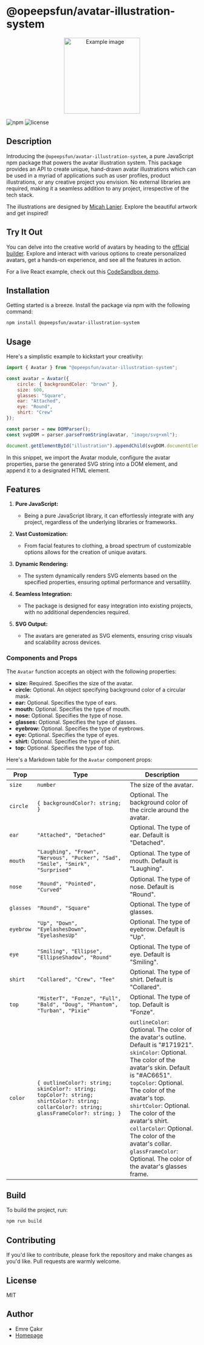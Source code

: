 # @opeepsfun/avatar-illustration-system

<p align="center"><img src="https://assets.opeeps.fun/avatar-illustration-system-example.png" alt="Example image" width="200"/></p>

![npm](https://img.shields.io/npm/v/@opeepsfun/avatar-illustration-system)
![license](https://img.shields.io/npm/l/@opeepsfun/avatar-illustration-system)

## Description

Introducing the `@opeepsfun/avatar-illustration-system`, a pure JavaScript npm package that powers the avatar illustration system. This package provides an API to create unique, hand-drawn avatar illustrations which can be used in a myriad of applications such as user profiles, product illustrations, or any creative project you envision. No external libraries are required, making it a seamless addition to any project, irrespective of the tech stack.

The illustrations are designed by [Micah Lanier](https://www.figma.com/@micah). Explore the beautiful artwork and get inspired!

## Try It Out

You can delve into the creative world of avatars by heading to the [official builder](https://beta.opeeps.fun/collections/avatar-illustration-system). Explore and interact with various options to create personalized avatars, get a hands-on experience, and see all the features in action.

For a live React example, check out this [CodeSandbox demo](https://codesandbox.io/s/avatar-illustration-system-zpdjjd?file=/src/App.tsx).

## Installation

Getting started is a breeze. Install the package via npm with the following command:

```bash
npm install @opeepsfun/avatar-illustration-system
```

## Usage

Here's a simplistic example to kickstart your creativity:

```javascript
import { Avatar } from "@opeepsfun/avatar-illustration-system";

const avatar = Avatar({
    circle: { backgroundColor: "brown" },
    size: 600,
    glasses: "Square",
    ear: "Attached",
    eye: "Round",
    shirt: "Crew"
});

const parser = new DOMParser();
const svgDOM = parser.parseFromString(avatar, "image/svg+xml");

document.getElementById("illustration").appendChild(svgDOM.documentElement);
```

In this snippet, we import the Avatar module, configure the avatar properties, parse the generated SVG string into a DOM element, and append it to a designated HTML element.

## Features

1. **Pure JavaScript:**

    - Being a pure JavaScript library, it can effortlessly integrate with any project, regardless of the underlying libraries or frameworks.

2. **Vast Customization:**

    - From facial features to clothing, a broad spectrum of customizable options allows for the creation of unique avatars.

3. **Dynamic Rendering:**

    - The system dynamically renders SVG elements based on the specified properties, ensuring optimal performance and versatility.

4. **Seamless Integration:**

    - The package is designed for easy integration into existing projects, with no additional dependencies required.

5. **SVG Output:**
    - The avatars are generated as SVG elements, ensuring crisp visuals and scalability across devices.

### Components and Props

The `Avatar` function accepts an object with the following properties:

-   **size:** Required. Specifies the size of the avatar.
-   **circle:** Optional. An object specifying background color of a circular mask.
-   **ear:** Optional. Specifies the type of ears.
-   **mouth:** Optional. Specifies the type of mouth.
-   **nose:** Optional. Specifies the type of nose.
-   **glasses:** Optional. Specifies the type of glasses.
-   **eyebrow:** Optional. Specifies the type of eyebrows.
-   **eye:** Optional. Specifies the type of eyes.
-   **shirt:** Optional. Specifies the type of shirt.
-   **top:** Optional. Specifies the type of top.


Here's a Markdown table for the `Avatar` component props:

| Prop | Type | Description |
| --- | --- | --- |
| `size` | `number` | The size of the avatar. |
| `circle` | `{ backgroundColor?: string; }` | Optional. The background color of the circle around the avatar. |
| `ear` | `"Attached", "Detached"` | Optional. The type of ear. Default is "Detached". |
| `mouth` | `"Laughing", "Frown", "Nervous", "Pucker", "Sad", "Smile", "Smirk", "Surprised"` | Optional. The type of mouth. Default is "Laughing". |
| `nose` | `"Round", "Pointed", "Curved"` | Optional. The type of nose. Default is "Round". |
| `glasses` | `"Round", "Square"` | Optional. The type of glasses. |
| `eyebrow` | `"Up", "Down", "EyelashesDown", "EyelashesUp"` | Optional. The type of eyebrow. Default is "Up". |
| `eye` | `"Smiling", "Ellipse", "EllipseShadow", "Round"` | Optional. The type of eye. Default is "Smiling". |
| `shirt` | `"Collared", "Crew", "Tee"` | Optional. The type of shirt. Default is "Collared". |
| `top` | `"MisterT", "Fonze", "Full", "Bald", "Doug", "Phantom", "Turban", "Pixie"` | Optional. The type of top. Default is "Fonze". |
| `color` | `{ outlineColor?: string; skinColor?: string; topColor?: string; shirtColor?: string; collarColor?: string; glassFrameColor?: string; }` | `outlineColor`: Optional. The color of the avatar's outline. Default is "#171921".<br>`skinColor`: Optional. The color of the avatar's skin. Default is "#AC6651".<br>`topColor`: Optional. The color of the avatar's top.<br>`shirtColor`: Optional. The color of the avatar's shirt.<br>`collarColor`: Optional. The color of the avatar's collar.<br>`glassFrameColor`: Optional. The color of the avatar's glasses frame. |


## Build

To build the project, run:

```bash
npm run build
```

## Contributing

If you'd like to contribute, please fork the repository and make changes as you'd like. Pull requests are warmly welcome.

## License

MIT

## Author

-   Emre Çakır
-   [Homepage](https://opeeps.fun)
